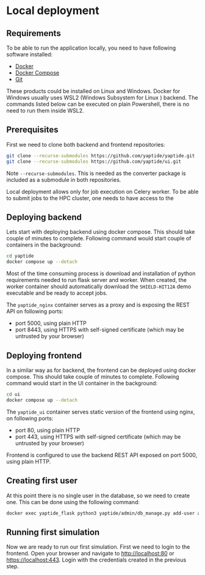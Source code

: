 # Local deployment

## Requirements

To be able to run the application locally, you need to have following software installed:

  * [Docker](https://docs.docker.com/get-docker/)
  * [Docker Compose](https://docs.docker.com/compose/install/)
  * [Git](https://git-scm.com/downloads)

These products could be installed on Linux and Windows. Docker for Windows usually uses WSL2 (Windows Subsystem for Linux ) backend.
The commands listed below can be executed on plain Powershell, there is no need to run them inside WSL2.

## Prerequisites

First we need to clone both backend and frontend repositories:

```bash
git clone --recurse-submodules https://github.com/yaptide/yaptide.git
git clone --recurse-submodules https://github.com/yaptide/ui.git
```

Note `--recurse-submodules`. This is needed as the converter package is included as a submodule in both repositories.

Local deployment allows only for job execution on Celery worker. To be able to submit jobs to the HPC cluster, one needs to have access to the 

## Deploying backend

Lets start with deploying backend using docker compose. This should take couple of minutes to complete. Following command would start couple of containers in the background:

```bash
cd yaptide
docker compose up --detach
```

Most of the time consuming process is download and installation of python requirements needed to run flask server and worker. When created, the worker container should automatically download the `SHIELD-HIT12A` demo executable and be ready to accept jobs.

The `yaptide_nginx` container serves as a proxy and is exposing the REST API on following ports:

  * port 5000, using plain HTTP
  * port 8443, using HTTPS with self-signed certificate (which may be untrusted by your browser)

## Deploying frontend

In a similar way as for backend, the frontend can be deployed using docker compose. This should take couple of minutes to complete. Following command would start in the UI container in the background:

```bash
cd ui
docker compose up --detach
```

The `yaptide_ui` container serves static version of the frontend using nginx, on following ports:

  * port 80, using plain HTTP
  * port 443, using HTTPS with self-signed certificate (which may be untrusted by your browser)

Frontend is configured to use the backend REST API exposed on port 5000, using plain HTTP.

## Creating first user

At this point there is no single user in the database, so we need to create one. This can be done using the following command:

```bash
docker exec yaptide_flask python3 yaptide/admin/db_manage.py add-user admin --password password
```

## Running first simulation

Now we are ready to run our first simulation. First we need to login to the frontend. Open your browser and navigate to [http://localhost:80](http://localhost:80) or [https://localhost:443](https://localhost:443). 
Login with the credentials created in the previous step.